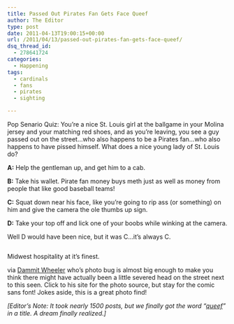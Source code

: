 ```yaml
---
title: Passed Out Pirates Fan Gets Face Queef
author: The Editor
type: post
date: 2011-04-13T19:00:15+00:00
url: /2011/04/13/passed-out-pirates-fan-gets-face-queef/
dsq_thread_id:
  - 278641724
categories:
  - Happening
tags:
  - cardinals
  - fans
  - pirates
  - sighting

---
```

Pop Senario Quiz: You&#8217;re a nice St. Louis girl at the ballgame in your Molina jersey and your matching red shoes, and as you&#8217;re leaving, you see a guy passed out on the street&#8230;who also happens to be a Pirates fan&#8230;who also happens to have pissed himself. What does a nice young lady of St. Louis do?

**A:** Help the gentleman up, and get him to a cab.

**B:** Take his wallet. Pirate fan money buys meth just as well as money from people that like good baseball teams!

**C:** Squat down near his face, like you&#8217;re going to rip ass (or something) on him and give the camera the ole thumbs up sign.

**D:** Take your top off and lick one of your boobs while winking at the camera.

Well D would have been nice, but it was C&#8230;it&#8217;s always C.

<p style="text-align: center;">
  <a href="http://media.punchingkitty.com/wordpress/2011/04/dammitwheeler_cards_pirates_fans.jpeg"><img class="aligncenter size-full wp-image-9624" title="dammitwheeler_cards_pirates_fans" src="http://media.punchingkitty.com/wordpress/2011/04/dammitwheeler_cards_pirates_fans.jpeg?filter=resize&w=400" alt="" /></a>
</p>

<p style="text-align: left;">
  Midwest hospitality at it&#8217;s finest.
</p>

via <a href="http://dammitwheeler.com/girl-owns-homeless-pirates-fan/" target="_blank">Dammit Wheeler</a> who&#8217;s photo bug is almost big enough to make you think there might have actually been a little severed head on the street next to this seen. Click to his site for the photo source, but stay for the comic sans font! Jokes aside, this is a great photo find!

_[Editor&#8217;s Note: It took nearly 1500 posts, but we finally got the word &#8220;<a href="http://en.wikipedia.org/wiki/Vaginal_flatulence" target="_blank">queef</a>&#8221; in a title. A dream finally realized.]_